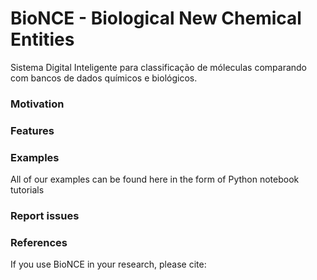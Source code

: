 # BioNCE - Biological New Chemical Entities

Sistema Digital Inteligente para classificação de móleculas comparando com bancos de dados químicos e biológicos.

### Motivation

### Features

### Examples

All of our examples can be found here in the form of Python notebook tutorials

### Report issues

### References
If you use BioNCE in your research, please cite:
